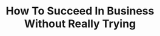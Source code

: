 ---
title: How To Succeed In Business Without Really Trying
year: 1967
opening_date: 1967-07-20
closing_date: 1967-07-29
layout: productions
image:
image_caption:
image_credit:
playbill:
category:
Theatre: Theatre Jacksonville
Venue: Little Theatre
cast:
  Finch: Gil Gimbel
  Gatch: Samuel D. Helfrich
  Jenkins: Al Gimbel
  Tackaberry: Bill Milton
  Peterson: Robert Onze
  Mathews: David Davis
  Davis: Lauren Murray
  Johnson: Steve G. Hunnicutt
  J.B. Biggley: Jesse E Waller, Jr.
  Rosemary: Randy Fry
  Bratt : William Scott Thornton
  Smitty: Judith Jett
  Frump: Ken Fallin
  Miss Jones: Elise Hallowes
  Mr. Twimble: Tom Nehl
  Hedy: Jocelyn Brown
  Scrubwoman: 
    - Irene Helen Walsh
    - Jan Davis
  Miss Krumholtz: Marge Rocca
  Toynbee: Samuel D. Helfrich
  Ovington: Ron Griffis
  Policeman: Steve G. Hunnicutt
  T.V. Announcer: Robert Onze
  Womper: Tom Nehl
  Singer: 
    - Mike Harrington
    - Robert Onze
    - David Davis
    - Steve G. Hunnicutt
    - Carol Rainer
    - Judy Liedka
    - Lois Fernsler
    - Pam Wiesenfeld
    - Judy Mendenhall
    - Jan Davis
    - Irene Helen Walsh
    - Marlene Crippen
crew:
  Director & Choreographer: George Ballis
  Musical Director: Rosalind McCall
  Set Design: 
    - Ed Heist, Jr. 
    - Larry Riddle
  Stage Manager: Terry McIntyre
  Assistant Stage Manager: Thelma Baker
  Costumes: Gwen Nearhoof
  Properties: 
    - Maria Alarcon
    - Helen Roberts
    - Judy Pryor
    - Gladys Dale
  Make-up: 
    - Marcy Massaniso
    - Jan C. Davis
  Lighting: Peggy Miller
  Scenery: 
    - Hal Nearhoof
    - Charles Vance
    - Gladys Dale
    - Alene Crippen
    - Gladys Witten
    - David Witten
    - Gwyda Agnew
    - Jack Broughton
    - Andy Liliskis
    - Bob Agnew
  Follow Spot: 
    - Ellen Black
    - Nancy Keller
  Running Crew: 
    - Walter Quattlebaum
    - Charles Vance
    - Hal Nearhoof
    - Jack Broughton
    - Andy Liliskis
external_links:
---